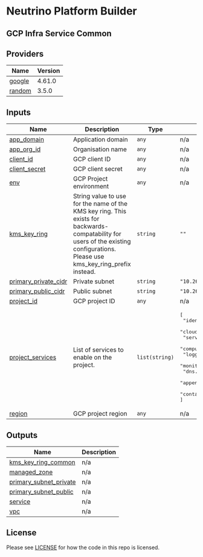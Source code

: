 # Neutrino Platform Builder

## GCP Infra Service Common

<!-- BEGINNING OF PRE-COMMIT-TERRAFORM DOCS HOOK -->
## Providers

| Name | Version |
|------|---------|
| <a name="provider_google"></a> [google](#provider\_google) | 4.61.0 |
| <a name="provider_random"></a> [random](#provider\_random) | 3.5.0 |

## Inputs

| Name | Description | Type | Default | Required |
|------|-------------|------|---------|:--------:|
| <a name="input_app_domain"></a> [app\_domain](#input\_app\_domain) | Application domain | `any` | n/a | yes |
| <a name="input_app_org_id"></a> [app\_org\_id](#input\_app\_org\_id) | Organisation name | `any` | n/a | yes |
| <a name="input_client_id"></a> [client\_id](#input\_client\_id) | GCP client ID | `any` | n/a | yes |
| <a name="input_client_secret"></a> [client\_secret](#input\_client\_secret) | GCP client secret | `any` | n/a | yes |
| <a name="input_env"></a> [env](#input\_env) | GCP Project environment | `any` | n/a | yes |
| <a name="input_kms_key_ring"></a> [kms\_key\_ring](#input\_kms\_key\_ring) | String value to use for the name of the KMS key ring. This exists for backwards-compatability for users of the existing configurations. Please use kms\_key\_ring\_prefix instead. | `string` | `""` | no |
| <a name="input_primary_private_cidr"></a> [primary\_private\_cidr](#input\_primary\_private\_cidr) | Private subnet | `string` | `"10.26.1.0/24"` | no |
| <a name="input_primary_public_cidr"></a> [primary\_public\_cidr](#input\_primary\_public\_cidr) | Public subnet | `string` | `"10.26.2.0/24"` | no |
| <a name="input_project_id"></a> [project\_id](#input\_project\_id) | GCP project ID | `any` | n/a | yes |
| <a name="input_project_services"></a> [project\_services](#input\_project\_services) | List of services to enable on the project. | `list(string)` | <pre>[<br>  "identitytoolkit.googleapis.com",<br>  "cloudkms.googleapis.com",<br>  "servicenetworking.googleapis.com",<br>  "compute.googleapis.com",<br>  "logging.googleapis.com",<br>  "monitoring.googleapis.com",<br>  "dns.googleapis.com",<br>  "appengine.googleapis.com",<br>  "container.googleapis.com"<br>]</pre> | no |
| <a name="input_region"></a> [region](#input\_region) | GCP project region | `any` | n/a | yes |

## Outputs

| Name | Description |
|------|-------------|
| <a name="output_kms_key_ring_common"></a> [kms\_key\_ring\_common](#output\_kms\_key\_ring\_common) | n/a |
| <a name="output_managed_zone"></a> [managed\_zone](#output\_managed\_zone) | n/a |
| <a name="output_primary_subnet_private"></a> [primary\_subnet\_private](#output\_primary\_subnet\_private) | n/a |
| <a name="output_primary_subnet_public"></a> [primary\_subnet\_public](#output\_primary\_subnet\_public) | n/a |
| <a name="output_service"></a> [service](#output\_service) | n/a |
| <a name="output_vpc"></a> [vpc](#output\_vpc) | n/a |
<!-- END OF PRE-COMMIT-TERRAFORM DOCS HOOK -->

## License

Please see [LICENSE](https://github.com/neutrino-io/terraform-google-foundation/blob/master/LICENSE) for how the code in
this repo is licensed.